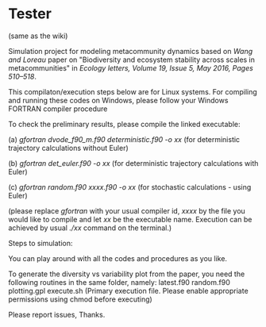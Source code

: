 # Tester
(same as the wiki)

Simulation project for modeling metacommunity dynamics based on *Wang and Loreau* paper on "Biodiversity and ecosystem stability across scales in metacommunities" in *Ecology letters, Volume 19, Issue 5, May 2016, Pages 510–518*.

This compilaton/execution steps below are for Linux systems. For compiling and running these codes on Windows, please follow your Windows FORTRAN compiler procedure

To check the preliminary results, please compile the linked executable:

(a) *gfortran dvode_f90_m.f90 deterministic.f90 -o xx* (for deterministic trajectory calculations without Euler)

(b) *gfortran det_euler.f90 -o xx* (for deterministic trajectory calculations with Euler)

(c) *gfortran random.f90 xxxx.f90 -o xx* (for stochastic calculations - using Euler)

(please replace *gfortran* with your usual compiler id, *xxxx* by the file you would like to compile and let *xx* be the executable name. Execution can be achieved by usual *./xx* command on the terminal.)

Steps to simulation:

You can play around with all the codes and procedures as you like. 

To generate the diversity vs variability plot from the paper, you need the following routines in the same folder, namely:
latest.f90
random.f90
plotting.gpl
execute.sh (Primary execution file. Please enable appropriate permissions using chmod before executing)

Please report issues, Thanks.

